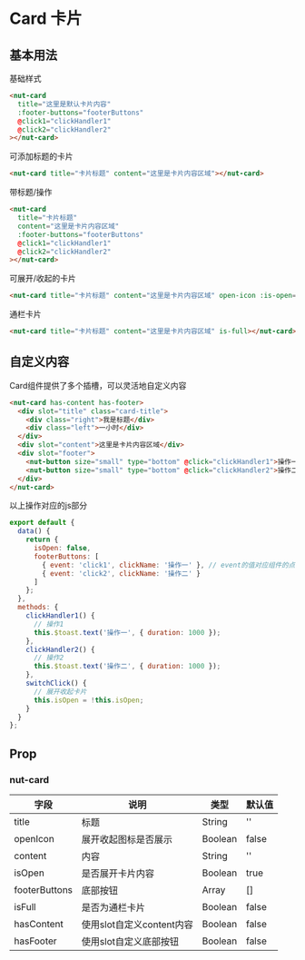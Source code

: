 # Card 卡片


## 基本用法

基础样式

```html
<nut-card
  title="这里是默认卡片内容"
  :footer-buttons="footerButtons"
  @click1="clickHandler1"
  @click2="clickHandler2"
></nut-card>
```


可添加标题的卡片

```html
<nut-card title="卡片标题" content="这里是卡片内容区域"></nut-card>
```

带标题/操作
```html
<nut-card
  title="卡片标题"
  content="这里是卡片内容区域"
  :footer-buttons="footerButtons"
  @click1="clickHandler1"
  @click2="clickHandler2"
></nut-card>
```


可展开/收起的卡片

```html
<nut-card title="卡片标题" content="这里是卡片内容区域" open-icon :is-open="isOpen"  @switch-click="switchClick"></nut-card>
```

通栏卡片

```html
<nut-card title="卡片标题" content="这里是卡片内容区域" is-full></nut-card>
```
## 自定义内容
Card组件提供了多个插槽，可以灵活地自定义内容

```html
<nut-card has-content has-footer>
  <div slot="title" class="card-title">
    <div class="right">我是标题</div>
    <div class="left">一小时</div>
  </div>
  <div slot="content">这里是卡片内容区域</div>
  <div slot="footer">
    <nut-button size="small" type="bottom" @click="clickHandler1">操作一</nut-button>
    <nut-button size="small" type="bottom" @click="clickHandler2">操作二</nut-button>
  </div>
</nut-card>
```

以上操作对应的js部分
```javascript
export default {
  data() {
    return {
      isOpen: false,
      footerButtons: [
        { event: 'click1', clickName: '操作一' }, // event的值对应组件的点击事件， clickName的值为按钮显示的文案
        { event: 'click2', clickName: '操作二' }
      ]
    };
  },
  methods: {
    clickHandler1() {
      // 操作1
      this.$toast.text('操作一', { duration: 1000 });
    },
    clickHandler2() {
      // 操作2
      this.$toast.text('操作二', { duration: 1000 });
    },
    switchClick() {
      // 展开收起卡片
      this.isOpen = !this.isOpen;
    }
  }
};
```


## Prop

### nut-card

| 字段    | 说明                                  | 类型   | 默认值                                                   |
|---------|---------------------------------------|--------|----------------------------------------------------------|
| title     | 标题 | String | '' |
| openIcon  | 展开收起图标是否展示 | Boolean | false |
| content  | 内容 | String  | '' |
| isOpen  | 是否展开卡片内容 | Boolean  | true |
| footerButtons  | 底部按钮 | Array  | [] |
| isFull  | 是否为通栏卡片 | Boolean  | false |
| hasContent  | 使用slot自定义content内容 | Boolean  | false |
| hasFooter  | 使用slot自定义底部按钮 | Boolean  | false |